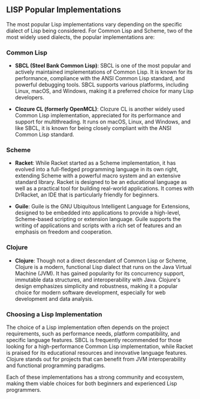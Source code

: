 ## LISP Popular Implementations

The most popular Lisp implementations vary depending on the specific dialect of Lisp being considered. For Common Lisp and Scheme, two of the most widely used dialects, the popular implementations are:

### Common Lisp

- **SBCL (Steel Bank Common Lisp)**: SBCL is one of the most popular and actively maintained implementations of Common Lisp. It is known for its performance, compliance with the ANSI Common Lisp standard, and powerful debugging tools. SBCL supports various platforms, including Linux, macOS, and Windows, making it a preferred choice for many Lisp developers.

- **Clozure CL (formerly OpenMCL)**: Clozure CL is another widely used Common Lisp implementation, appreciated for its performance and support for multithreading. It runs on macOS, Linux, and Windows, and like SBCL, it is known for being closely compliant with the ANSI Common Lisp standard.

### Scheme

- **Racket**: While Racket started as a Scheme implementation, it has evolved into a full-fledged programming language in its own right, extending Scheme with a powerful macro system and an extensive standard library. Racket is designed to be an educational language as well as a practical tool for building real-world applications. It comes with DrRacket, an IDE that is particularly friendly for beginners.

- **Guile**: Guile is the GNU Ubiquitous Intelligent Language for Extensions, designed to be embedded into applications to provide a high-level, Scheme-based scripting or extension language. Guile supports the writing of applications and scripts with a rich set of features and an emphasis on freedom and cooperation.

### Clojure

- **Clojure**: Though not a direct descendant of Common Lisp or Scheme, Clojure is a modern, functional Lisp dialect that runs on the Java Virtual Machine (JVM). It has gained popularity for its concurrency support, immutable data structures, and interoperability with Java. Clojure's design emphasizes simplicity and robustness, making it a popular choice for modern software development, especially for web development and data analysis.

### Choosing a Lisp Implementation

The choice of a Lisp implementation often depends on the project requirements, such as performance needs, platform compatibility, and specific language features. SBCL is frequently recommended for those looking for a high-performance Common Lisp implementation, while Racket is praised for its educational resources and innovative language features. Clojure stands out for projects that can benefit from JVM interoperability and functional programming paradigms.

Each of these implementations has a strong community and ecosystem, making them viable choices for both beginners and experienced Lisp programmers.
